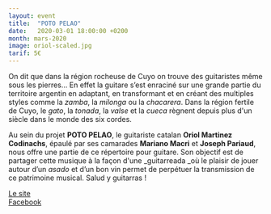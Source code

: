 ```yaml
---
layout: event
title:  "POTO PELAO"
date:   2020-03-01 18:00:00 +0200
month: mars-2020
image: oriol-scaled.jpg
tarif: 5€
---
```


On dit que dans la région rocheuse de Cuyo on trouve des guitaristes même sous les pierres… En effet la guitare s’est enraciné sur une grande partie du territoire argentin en adaptant, en transformant et en créant des multiples styles comme la _zamba_, la _milonga_ ou la _chacarera_. Dans la région fertile de Cuyo, le _gato_, la _tonada_, la _valse_ et la _cueca_ règnent depuis plus d'un siècle dans le monde des six cordes.

Au sein du projet **POTO PELAO**, le guitariste catalan **Oriol Martinez Codinachs**, épaulé par ses camarades **Mariano Macri** et **Joseph Pariaud**, nous offre une partie de ce répertoire pour guitare. Son objectif est de partager cette musique à la façon d'une _guitarreada _où le plaisir de jouer autour d’un _asado_ et d’un bon vin permet de perpétuer la transmission de ce patrimoine musical. Salud y guitarras !

[Le site](https://orimaco.wixsite.com/oriol)  
[Facebook](https://www.facebook.com/oriol.codinachs/about?lst=1400266392%3A731325666%3A1576496533)